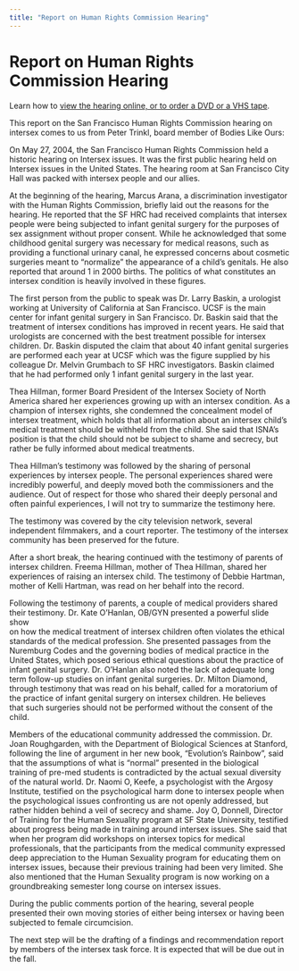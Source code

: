 ```yaml
---
title: "Report on Human Rights Commission Hearing"
---
```


# Report on Human Rights Commission Hearing

<p>Learn how to <a href="/videos/sf%5C_hrc%5C_hearing">view the hearing online, or to order a <span class="caps">DVD</span> or a <span class="caps">VHS</span> tape</a>.  </p>

<p>This report on the San Francisco Human Rights Commission hearing on intersex comes to us from Peter Trinkl, board member of Bodies Like Ours:  </p>

<p>On May 27, 2004, the San Francisco Human Rights Commission held a historic hearing on Intersex issues. It was the first public hearing held on Intersex issues in the United States. The hearing room at San Francisco City Hall was packed with intersex people and our allies.  </p>

<p>At the beginning of the hearing, Marcus Arana, a discrimination investigator with the Human Rights Commission, briefly laid out the reasons for the hearing. He reported that the SF <span class="caps">HRC</span> had received complaints that intersex people were being subjected to infant genital surgery for the purposes of sex assignment without proper consent. While he acknowledged that some childhood genital surgery was necessary for medical reasons, such as providing a functional urinary canal, he expressed concerns about cosmetic surgeries meant to &#8220;normalize&#8221; the appearance of a child&#8217;s genitals. He also reported that around 1 in 2000 births. The politics of what constitutes an intersex condition is heavily involved in these figures.  </p>

<p>The first person from the public to speak was Dr. Larry Baskin, a urologist working at University of California at San Francisco. <span class="caps">UCSF</span> is the main center for infant genital surgery in San Francisco. Dr. Baskin said that the treatment of intersex conditions has improved in recent years. He said that urologists are concerned with the best treatment possible for intersex children. Dr. Baskin disputed the claim that about 40 infant genital surgeries are performed each year at <span class="caps">UCSF</span> which was the figure supplied by his colleague Dr. Melvin Grumbach to SF <span class="caps">HRC</span> investigators. Baskin claimed that he had performed only 1 infant genital surgery in the last year.  </p>

<p>Thea Hillman, former Board President of the Intersex Society of North America shared her experiences growing up with an intersex condition. As a champion of intersex rights, she condemned the concealment model of intersex treatment, which holds that all information about an intersex child&#8217;s medical treatment should be withheld from the child. She said that <span class="caps">ISNA</span>&#8217;s position is that the child should not be subject to shame and secrecy, but rather be fully informed about medical treatments.  </p>

<p>Thea Hillman&#8217;s testimony was followed by the sharing of personal experiences by intersex people. The personal experiences shared were incredibly powerful, and deeply moved both the commissioners and the audience. Out of respect for those who shared their deeply personal and often painful experiences, I will not try to summarize the testimony here.  </p>

<p>The testimony was covered by the city television network, several independent filmmakers, and a court reporter. The testimony of the intersex community has been preserved for the future.  </p>

<p>After a short break, the hearing continued with the testimony of parents of intersex children. Freema Hillman, mother of Thea Hillman, shared her  <br />
experiences of raising an intersex child. The testimony of Debbie Hartman, mother of Kelli Hartman, was read on her behalf into the record.  </p>

<p>Following the testimony of parents, a couple of medical providers shared their testimony. Dr. Kate O&#8217;Hanlan, OB/GYN presented a powerful slide show  <br />
on how the medical treatment of intersex children often violates the ethical standards of the medical profession. She presented passages from the Nuremburg Codes and the governing bodies of medical practice in the United States, which posed serious ethical questions about the practice of  <br />
infant genital surgery. Dr. O&#8217;Hanlan also noted the lack of adequate long term follow-up studies on infant genital surgeries. Dr. Milton Diamond,  <br />
through testimony that was read on his behalf, called for a moratorium of the practice of infant genital surgery on intersex children. He believes  <br />
that such surgeries should not be performed without the consent of the child.  </p>

<p>Members of the educational community addressed the commission. Dr. Joan Roughgarden, with the Department of Biological Sciences at Stanford,  <br />
following the line of argument in her new book, &#8220;Evolution&#8217;s Rainbow&#8221;, said that the assumptions of what is &#8220;normal&#8221; presented in the biological  <br />
training of pre-med students is contradicted by the actual sexual diversity of the natural world. Dr. Naomi O‚ Keefe, a psychologist with the Argosy Institute, testified on the psychological harm done to intersex people when the psychological issues confronting us are not openly addressed, but rather hidden behind a veil of secrecy and shame. Joy O‚ Donnell, Director of Training for the Human Sexuality program at SF State University, testified about progress being made in training around intersex issues. She said that when her program did workshops on intersex topics for medical professionals, that the participants from the medical community expressed deep appreciation to the Human Sexuality program for educating them on intersex issues, because their previous training had been very limited. She also mentioned that the Human Sexuality program is now working on a  <br />
groundbreaking semester long course on intersex issues.  </p>

<p>During the public comments portion of the hearing, several people presented their own moving stories of either being intersex or having been subjected to female circumcision.  </p>

<p>The next step will be the drafting of a findings and recommendation report by members of the intersex task force. It is expected that will be due out in the fall.</p>